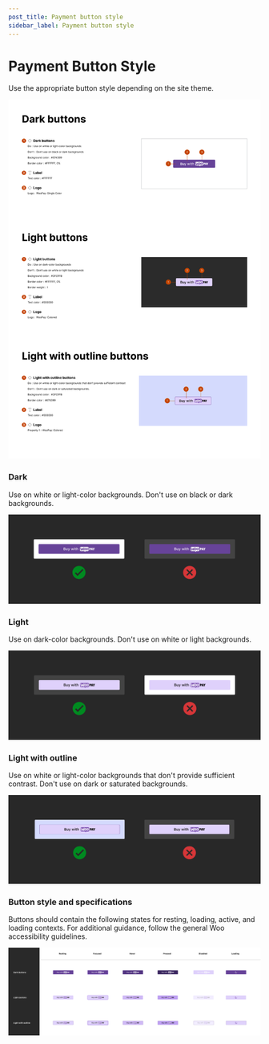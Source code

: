 ```yaml
---
post_title: Payment button style
sidebar_label: Payment button style
---
```


# Payment Button Style

Use the appropriate button style depending on the site theme.

![Button styles.png](/img/doc_images/Button-styles.png)

### Dark

Use on white or light-color backgrounds. Don't use on black or dark backgrounds.

![Dark.png](/img/doc_images/Dark.png)

### Light

Use on dark-color backgrounds. Don't use on white or light backgrounds.

![Light.png](/img/doc_images/Light.png)

### Light with outline

Use on white or light-color backgrounds that don't provide sufficient contrast. Don't use on dark or saturated backgrounds.

![Light with outline.png](/img/doc_images/Light-with-outline.png)

### Button style and specifications

Buttons should contain the following states for resting, loading, active, and loading contexts. For additional guidance, follow the general Woo accessibility guidelines.

![Button States and specifications](/img/doc_images/Button-States-and-specifications.png)
